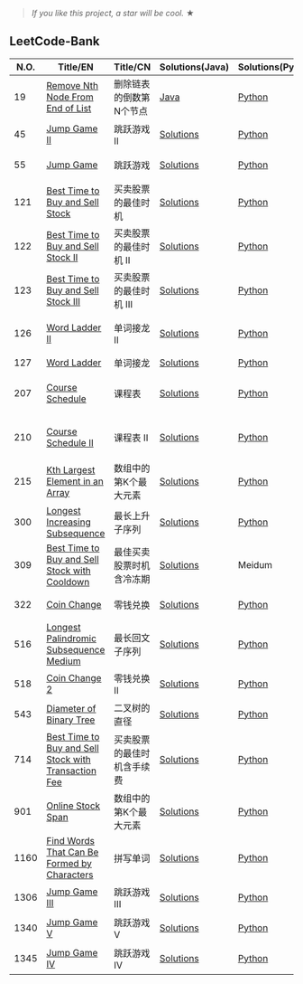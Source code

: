 
> _If you like this project, a star will be cool._ &#9733;

## LeetCode-Bank
|  N.O.  |      Title/EN|    Title/CN   |   Solutions(Java) | Solutions(Python)              | Difficulty  | Tag  |Subject | MEMO|
|-----|----------------|---------------|---------------|-------------| -------------|-------------|---------------|---------------|
|19| [Remove Nth Node From End of List](https://leetcode-cn.com/problems/remove-nth-node-from-end-of-list/) | 删除链表的倒数第N个节点 | [Java](NULL)| [Python](../master/src/main/python/com/frankcooper/bank/_19.py) |Medium|Two Pointers | |  |
|45| [Jump Game II](https://leetcode-cn.com/problems/jump-game-ii/) | 跳跃游戏 II| [Solutions](../master/src/main/java/com/frankcooper/bank/_45.java) | [Python](../master/src/main/python/com/frankcooper/bank/)|Hard| Greedy,DP| 跳跃游戏|  |
|55| [Jump Game](https://leetcode-cn.com/problems/jump-game/) | 跳跃游戏| [Solutions](../master/src/main/java/com/frankcooper/bank/_55.java)| [Python](../master/src/main/python/com/frankcooper/bank/)|Meidum| Greedy,DP| 跳跃游戏|  |
|121| [Best Time to Buy and Sell Stock](https://leetcode-cn.com/problems/best-time-to-buy-and-sell-stock/) | 买卖股票的最佳时机| [Solutions](../master/src/main/java/com/frankcooper/bank/_121.java)| [Python](../master/src/main/python/com/frankcooper/bank/)|Meidum| Greedy,DP| 股票|  |
|122| [Best Time to Buy and Sell Stock II](https://leetcode-cn.com/problems/best-time-to-buy-and-sell-stock-ii/) | 买卖股票的最佳时机 II| [Solutions](../master/src/main/java/com/frankcooper/bank/_122.java)| [Python](../master/src/main/python/com/frankcooper/bank/)|Meidum| Greedy,DP| 股票|  |
|123| [Best Time to Buy and Sell Stock III](https://leetcode-cn.com/problems/best-time-to-buy-and-sell-stock-iii/) | 买卖股票的最佳时机 III| [Solutions](../master/src/main/java/com/frankcooper/bank/_123.java)| [Python](../master/src/main/python/com/frankcooper/bank/)|Hard| Greedy,DP| 股票|  |
|126| [Word Ladder II](https://leetcode-cn.com/problems/word-ladder-ii/) | 单词接龙 II| [Solutions](../master/src/main/java/com/frankcooper/bank/_126.java)| [Python](../master/src/main/python/com/frankcooper/bank/)|Hard| DFS,BFS,Graph| | DFS+BFS双向搜索待完善 |
|127| [Word Ladder](https://leetcode-cn.com/problems/word-ladder/) | 单词接龙| [Solutions](../master/src/main/java/com/frankcooper/bank/_127.java)| [Python](../master/src/main/python/com/frankcooper/bank/)|Meidum| BFS,Graph| | |
|207| [Course Schedule](https://leetcode-cn.com/problems/course-schedule/) | 课程表| [Solutions](../master/src/main/java/com/frankcooper/bank/_207.java)| [Python](../master/src/main/python/com/frankcooper/bank/)|Meidum| BFS,Graph| 拓扑排序,入度表| |
|210| [Course Schedule II](https://leetcode-cn.com/problems/course-schedule-ii/) | 课程表 II| [Solutions](../master/src/main/java/com/frankcooper/bank/_210.java)| [Python](../master/src/main/python/com/frankcooper/bank/)|Meidum| BFS,Graph| 拓扑排序,入度表 | | 
|215| [Kth Largest Element in an Array](https://leetcode-cn.com/problems/kth-largest-element-in-an-array/) |数组中的第K个最大元素| [Solutions](../master/src/main/java/com/frankcooper/bank/_215.java)| [Python](../master/src/main/python/com/frankcooper/bank/)|Meidum| Heap| K系列,数组 | | 
|300| [Longest Increasing Subsequence](https://leetcode-cn.com/problems/longest-increasing-subsequence/) |最长上升子序列| [Solutions](../master/src/main/java/com/frankcooper/bank/_300.java)| [Python](../master/src/main/python/com/frankcooper/bank/)|Meidum| DP| 上升，子序列 | | 
|309| [Best Time to Buy and Sell Stock with Cooldown](https://leetcode-cn.com/problems/best-time-to-buy-and-sell-stock-with-cooldown/) |最佳买卖股票时机含冷冻期| [Solutions](../master/src/main/java/com/frankcooper/bank/_309.java)|Meidum| DP| 股票，冷冻期 | | 
|322| [Coin Change](https://leetcode-cn.com/problems/coin-change/) |零钱兑换| [Solutions](../master/src/main/java/com/frankcooper/bank/_322.java)| [Python](../master/src/main/python/com/frankcooper/bank/)|Meidum| DP| 零钱,背包问题| | 
|516| [Longest Palindromic Subsequence Medium](https://leetcode-cn.com/problems/longest-palindromic-subsequence/) |最长回文子序列| [Solutions](../master/src/main/java/com/frankcooper/bank/_516.java)| [Python](../master/src/main/python/com/frankcooper/bank/)|Meidum| DP| 回文，子序列 | | 
|518| [Coin Change 2](https://leetcode-cn.com/problems/coin-change-2/) |零钱兑换 II| [Solutions](../master/src/main/java/com/frankcooper/bank/_518.java)| [Python](../master/src/main/python/com/frankcooper/bank/)|Meidum| DP| 完全背包 | | 
|543| [Diameter of Binary Tree](https://leetcode-cn.com/problems/diameter-of-binary-tree/) |二叉树的直径| [Solutions](../master/src/main/java/com/frankcooper/bank/_543.java)| [Python](../master/src/main/python/com/frankcooper/bank/)|Easy| DFS| 二叉树 | | 
|714| [Best Time to Buy and Sell Stock with Transaction Fee](https://leetcode-cn.com/problems/best-time-to-buy-and-sell-stock-with-transaction-fee/) |买卖股票的最佳时机含手续费| [Solutions](../master/src/main/java/com/frankcooper/bank/_714.java)| [Python](../master/src/main/python/com/frankcooper/bank/)|Meidum| DP| 股票，交易费用 | | 
|901| [Online Stock Span](https://leetcode-cn.com/problems/online-stock-span/) |数组中的第K个最大元素| [Solutions](../master/src/main/java/com/frankcooper/bank/_901.java)| [Python](../master/src/main/python/com/frankcooper/bank/)|Meidum| Monotonous Stack| 股票系列，单调栈 | | 
|1160| [Find Words That Can Be Formed by Characters](https://leetcode-cn.com/problems/find-words-that-can-be-formed-by-characters/) |拼写单词| [Solutions](../master/src/main/java/com/frankcooper/bank/_1160.java)| [Python](../master/src/main/python/com/frankcooper/bank/)|Easy| Str| 单词 | | 
|1306| [Jump Game III](https://leetcode-cn.com/problems/jump-game-iii/) |跳跃游戏 III| [Solutions](../master/src/main/java/com/frankcooper/bank/_1306.java)| [Python](../master/src/main/python/com/frankcooper/bank/)|Medium|BFS,DFS| 跳跃游戏 | | 
|1340| [Jump Game V](https://leetcode-cn.com/problems/jump-game-v/) |跳跃游戏 V| [Solutions](../master/src/main/java/com/frankcooper/bank/_1340.java)| [Python](../master/src/main/python/com/frankcooper/bank/)|Hard| BFS,Sort| 跳跃游戏 | | 
|1345| [Jump Game IV](https://leetcode-cn.com/problems/jump-game-iv/) |跳跃游戏 IV| [Solutions](../master/src/main/java/com/frankcooper/bank/_1345.java)| [Python](../master/src/main/python/com/frankcooper/bank/)|Hard| BFS,HashMap| 跳跃游戏 | | 





